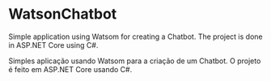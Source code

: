 # WatsonChatbot

Simple application using Watsom for creating a Chatbot. The project is done in ASP.NET Core using C#.

Simples aplicação usando Watsom para a criação de um Chatbot. O projeto é feito em ASP.NET Core usando C#.


